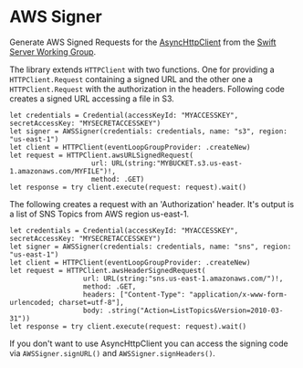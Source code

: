# AWS Signer

Generate AWS Signed Requests for the [AsyncHttpClient](https://github.com/swift-server/async-http-client) from the [Swift Server Working Group](https://swift.org/server/). 

The library extends `HTTPClient` with two functions. One for providing a `HTTPClient.Request` containing a signed URL and the other one a `HTTPClient.Request` with the authorization in the headers. Following code creates a signed URL accessing a file in S3.
```
let credentials = Credential(accessKeyId: "MYACCESSKEY", secretAccessKey: "MYSECRETACCESSKEY")
let signer = AWSSigner(credentials: credentials, name: "s3", region: "us-east-1")
let client = HTTPClient(eventLoopGroupProvider: .createNew)
let request = HTTPClient.awsURLSignedRequest(
                    url: URL(string:"MYBUCKET.s3.us-east-1.amazonaws.com/MYFILE")!, 
                    method: .GET)
let response = try client.execute(request: request).wait()
```
The following creates a request with an 'Authorization' header. It's output is a list of SNS Topics from AWS region us-east-1.
```
let credentials = Credential(accessKeyId: "MYACCESSKEY", secretAccessKey: "MYSECRETACCESSKEY")
let signer = AWSSigner(credentials: credentials, name: "sns", region: "us-east-1")
let client = HTTPClient(eventLoopGroupProvider: .createNew)
let request = HTTPClient.awsHeaderSignedRequest(
                  url: URL(string:"sns.us-east-1.amazonaws.com/")!, 
                  method: .GET, 
                  headers: ["Content-Type": "application/x-www-form-urlencoded; charset=utf-8"], 
                  body: .string("Action=ListTopics&Version=2010-03-31"))
let response = try client.execute(request: request).wait()
```
If you don't want to use AsyncHttpClient you can access the signing code via `AWSSigner.signURL()` and `AWSSigner.signHeaders()`.
